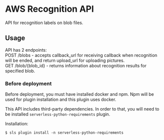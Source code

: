 <!--
title: 'AWS Recognition API'
description: 'API for recognition labels on blob files.'
layout: Doc
framework: v3
platform: AWS
language: python
priority: 2
authorLink: 'https://github.com/myauka'
authorName: 'Roman Orlov'
-->


# AWS Recognition API

API for recognition labels on blob files. 

## Usage

API has 2 endpoints:  
POST /blobs - accepts callback_url for receiving callback when recognition will be ended, and return upload_url for uploading pictures.  
GET /blob/{blob_id} - returns information about recognition results for specified blob.

### Before deployment

Before deployment, you must have installed docker and npm. Npm will be used for plugin installation and this plugin uses docker.  
  
This API includes third-party dependencies. In order to that, you will need to be installed `serverless-python-requirements` plugin. 
  
Installation:

```
$ sls plugin install -n serverless-python-requirements
```
